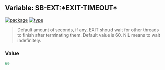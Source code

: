 ## Variable: SB-EXT:\*EXIT-TIMEOUT\*
[![package](https://img.shields.io/badge/Package-SB--EXT-5f9ea0.svg?style=social&colorA=999999)](../) [![type](https://img.shields.io/badge/Type-Variable-5f9ea0.svg?style=social&colorA=999999)](../#variable) 

> Default amount of seconds, if any, EXIT should wait for other
> threads to finish after terminating them. Default value is 60. NIL
> means to wait indefinitely.

### Value
```cl
60
```
